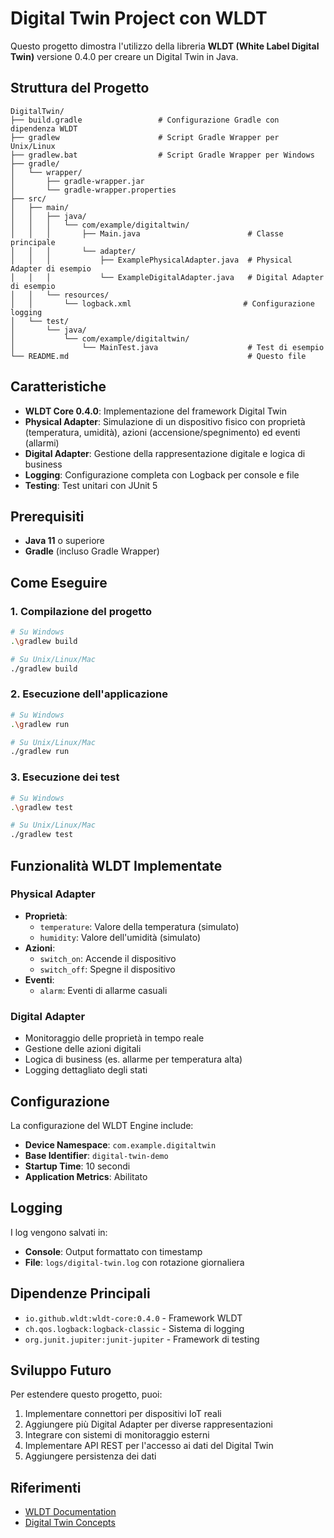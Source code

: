# Digital Twin Project con WLDT

Questo progetto dimostra l'utilizzo della libreria **WLDT (White Label Digital Twin)** versione 0.4.0 per creare un Digital Twin in Java.

## Struttura del Progetto

```
DigitalTwin/
├── build.gradle                 # Configurazione Gradle con dipendenza WLDT
├── gradlew                      # Script Gradle Wrapper per Unix/Linux
├── gradlew.bat                  # Script Gradle Wrapper per Windows
├── gradle/
│   └── wrapper/
│       ├── gradle-wrapper.jar
│       └── gradle-wrapper.properties
├── src/
│   ├── main/
│   │   ├── java/
│   │   │   └── com/example/digitaltwin/
│   │   │       ├── Main.java                        # Classe principale
│   │   │       └── adapter/
│   │   │           ├── ExamplePhysicalAdapter.java  # Physical Adapter di esempio
│   │   │           └── ExampleDigitalAdapter.java   # Digital Adapter di esempio
│   │   └── resources/
│   │       └── logback.xml                         # Configurazione logging
│   └── test/
│       └── java/
│           └── com/example/digitaltwin/
│               └── MainTest.java                    # Test di esempio
└── README.md                                        # Questo file
```

## Caratteristiche

- **WLDT Core 0.4.0**: Implementazione del framework Digital Twin
- **Physical Adapter**: Simulazione di un dispositivo fisico con proprietà (temperatura, umidità), azioni (accensione/spegnimento) ed eventi (allarmi)
- **Digital Adapter**: Gestione della rappresentazione digitale e logica di business
- **Logging**: Configurazione completa con Logback per console e file
- **Testing**: Test unitari con JUnit 5

## Prerequisiti

- **Java 11** o superiore
- **Gradle** (incluso Gradle Wrapper)

## Come Eseguire

### 1. Compilazione del progetto
```bash
# Su Windows
.\gradlew build

# Su Unix/Linux/Mac
./gradlew build
```

### 2. Esecuzione dell'applicazione
```bash
# Su Windows
.\gradlew run

# Su Unix/Linux/Mac
./gradlew run
```

### 3. Esecuzione dei test
```bash
# Su Windows
.\gradlew test

# Su Unix/Linux/Mac
./gradlew test
```

## Funzionalità WLDT Implementate

### Physical Adapter
- **Proprietà**: 
  - `temperature`: Valore della temperatura (simulato)
  - `humidity`: Valore dell'umidità (simulato)
- **Azioni**:
  - `switch_on`: Accende il dispositivo
  - `switch_off`: Spegne il dispositivo
- **Eventi**:
  - `alarm`: Eventi di allarme casuali

### Digital Adapter
- Monitoraggio delle proprietà in tempo reale
- Gestione delle azioni digitali
- Logica di business (es. allarme per temperatura alta)
- Logging dettagliato degli stati

## Configurazione

La configurazione del WLDT Engine include:
- **Device Namespace**: `com.example.digitaltwin`
- **Base Identifier**: `digital-twin-demo`
- **Startup Time**: 10 secondi
- **Application Metrics**: Abilitato

## Logging

I log vengono salvati in:
- **Console**: Output formattato con timestamp
- **File**: `logs/digital-twin.log` con rotazione giornaliera

## Dipendenze Principali

- `io.github.wldt:wldt-core:0.4.0` - Framework WLDT
- `ch.qos.logback:logback-classic` - Sistema di logging
- `org.junit.jupiter:junit-jupiter` - Framework di testing

## Sviluppo Futuro

Per estendere questo progetto, puoi:
1. Implementare connettori per dispositivi IoT reali
2. Aggiungere più Digital Adapter per diverse rappresentazioni
3. Integrare con sistemi di monitoraggio esterni
4. Implementare API REST per l'accesso ai dati del Digital Twin
5. Aggiungere persistenza dei dati

## Riferimenti

- [WLDT Documentation](https://github.com/wldt/wldt-core)
- [Digital Twin Concepts](https://en.wikipedia.org/wiki/Digital_twin)
